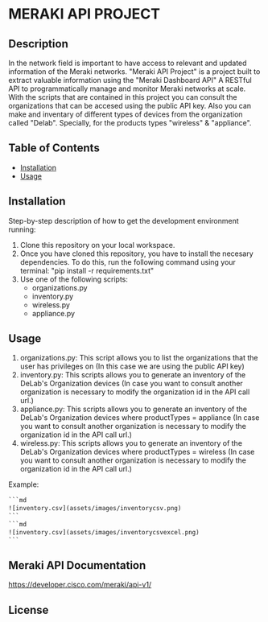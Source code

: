 # MERAKI API PROJECT

## Description

In the network field is important to have access to relevant and updated information of the Meraki networks.
"Meraki API Project" is a project built to extract valuable information using the "Meraki Dashboard API"
A RESTful API to programmatically manage and monitor Meraki networks at scale. With the scripts that are
contained in this project you can consult the organizations that can be accesed using the public API key.
Also you can make and inventary of different types of devices from the organization called "Delab". 
Specially, for the products types "wireless" & "appliance".

## Table of Contents

- [Installation](#installation)
- [Usage](#usage)

## Installation

Step-by-step description of how to get the development environment running:
1. Clone this repository on your local workspace.
2. Once you have cloned this repository, you have to install the necesary dependencies.
To do this, run the following command using your terminal:
            "pip install -r requirements.txt"
3. Use one of the following scripts:
    - organizations.py
    - inventory.py
    - wireless.py
    - appliance.py

## Usage

1. organizations.py: This script allows you to list the organizations that the user has privileges on (In this case we are using the public API key)
2. inventory.py: This scripts allows you to generate an inventory of the DeLab's Organization devices (In case you want to consult another organization is necessary to modify the organization id in the API call url.)
3. appliance.py: This scripts allows you to generate an inventory of the DeLab's Organization devices where productTypes = appliance (In case you want to consult another organization is necessary to modify the organization id in the API call url.)
4. wireless.py: This scripts allows you to generate an inventory of the DeLab's Organization devices where productTypes = wireless (In case you want to consult another organization is necessary to modify the organization id in the API call url.)

Example: 

    ```md
    ![inventory.csv](assets/images/inventorycsv.png)
    ```
    ```md
    ![inventory.csv](assets/images/inventorycsvexcel.png)
    ```    

## Meraki API Documentation

https://developer.cisco.com/meraki/api-v1/

## License




